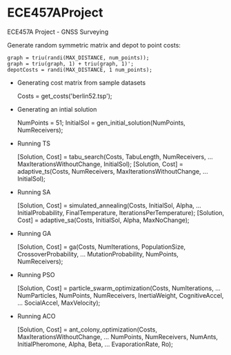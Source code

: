 ECE457AProject
==============

ECE457A Project - GNSS Surveying

Generate random symmetric matrix and depot to point costs:

    graph = triu(randi(MAX_DISTANCE, num_points));
    graph = triu(graph, 1) + triu(graph, 1)';
    depotCosts = randi(MAX_DISTANCE, 1 num_points);

- Generating cost matrix from sample datasets

    Costs = get_costs('berlin52.tsp');

- Generating an intial solution

    NumPoints = 51;
    InitialSol = gen_initial_solution(NumPoints, NumReceivers);

- Running TS

    [Solution, Cost] = tabu_search(Costs, TabuLength, NumReceivers, ...
        MaxIterationsWithoutChange, InitialSol);
    [Solution, Cost] = adaptive_ts(Costs, NumReceivers, MaxIterationsWithoutChange, ...
        InitialSol);

- Running SA

    [Solution, Cost] = simulated_annealing(Costs, InitialSol, Alpha, ...
        InitialProbability, FinalTemperature, IterationsPerTemperature);
    [Solution, Cost] = adaptive_sa(Costs, InitialSol, Alpha, MaxNoChange);

- Running GA

    [Solution, Cost] = ga(Costs, NumIterations, PopulationSize, CrossoverProbability, ...
        MutationProbability, NumPoints, NumReceivers);

- Running PSO

    [Solution, Cost] = particle_swarm_optimization(Costs, NumIterations, ...
        NumParticles, NumPoints, NumReceivers, InertiaWeight, CognitiveAccel, ...
        SocialAccel, MaxVelocity);

- Running ACO

    [Solution, Cost] = ant_colony_optimization(Costs, MaxIterationsWithoutChange, ...
        NumPoints, NumReceivers, NumAnts, InitialPheromone, Alpha, Beta, ...
        EvaporationRate, Ro);
